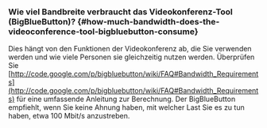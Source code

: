 ### Wie viel Bandbreite verbraucht das Videokonferenz-Tool (BigBlueButton)? {#how-much-bandwidth-does-the-videoconference-tool-bigbluebutton-consume}

Dies hängt von den Funktionen der Videokonferenz ab, die Sie verwenden werden und wie viele Personen sie gleichzeitig nutzen werden. Überprüfen Sie [http://code.google.com/p/bigbluebutton/wiki/FAQ#Bandwidth_Requirements](http://code.google.com/p/bigbluebutton/wiki/FAQ#Bandwidth_Requirements) für eine umfassende Anleitung zur Berechnung. Der BigBlueButton empfiehlt, wenn Sie keine Ahnung haben, mit welcher Last Sie es zu tun haben, etwa 100 Mbit/s anzustreben.